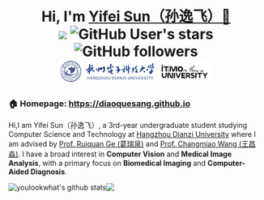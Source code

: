 <h1 align="center">
  Hi, I'm <a href="https://diaoquesang.github.io/" target="_blank">Yifei Sun（孙逸飞）👋</a> <br>
	<a href="https://diaoquesang.github.io/"><img src="https://hits.seeyoufarm.com/api/count/incr/badge.svg?url=https%3A%2F%2Fdiaoquesang.github.io&count_bg=%233FDBD2&title_bg=%233D62C7&icon=googlepodcasts.svg&icon_color=%23E9F742&title=Page+Viewers&edge_flat=false"/></a>
	<img alt="GitHub User's stars" src="https://img.shields.io/github/stars/diaoquesang">
	<img alt="GitHub followers" src="https://img.shields.io/github/followers/diaoquesang">
<br>
<div>
<img src="https://github.com/diaoquesang/Paper-List-for-Medical-Anomaly-Detection/blob/main/logos/HDU.png" height="45px" href="https://www.hdu.edu.cn/">
<img src="https://github.com/diaoquesang/Paper-List-for-Medical-Anomaly-Detection/blob/main/logos/ITMO.jpg" height="45px" href="https://en.itmo.ru/">
</div>
</h1>



### 🏠 Homepage: https://diaoquesang.github.io


Hi,I am Yifei Sun（孙逸飞）, a 3rd-year undergraduate student studying Computer Science and Technology at [Hangzhou Dianzi University](https://www.hdu.edu.cn/main.htm) where I am advised by [Prof. Ruiquan Ge (葛瑞泉)](https://faculty.hdu.edu.cn/jsjxy/grq/main.htm) and [Prof. Changmiao Wang (王昌淼)](https://www.sribd.cn/teacher/505). I have a broad interest in **Computer Vision** and **Medical Image Analysis**, with a primary focus on **Biomedical Imaging** and **Computer-Aided Diagnosis**.

<img align="left" alt="youlookwhat's github stats" height="175px" src="https://github-readme-stats.vercel.app/api?username=diaoquesang&count_private=true&show_icons=true&icon_color=52B985&text_color=718096&bg_color=00000000&hide_title=false&theme=vue&hide_border=true" />
<img align="left" height="175px" src="https://github-readme-stats.vercel.app/api/top-langs/?username=diaoquesang&layout=compact&langs_count=8" />
